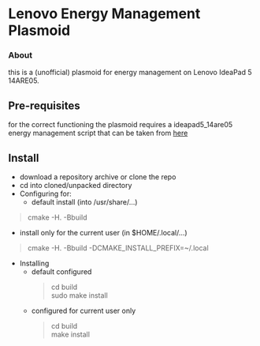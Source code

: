 # Lenovo Energy Management Plasmoid

### About

this is a (unofficial) plasmoid for energy management on Lenovo IdeaPad 5 14ARE05.

## Pre-requisites

for the correct functioning the plasmoid requires a ideapad5\_14are05 energy management script that can be taken from [here](https://github.com/theorlangur/ideapad5_14are05_energy_mgmt)

## Install

* download a repository archive or clone the repo
* cd into cloned/unpacked directory
* Configuring for:
   * default install (into /usr/share/...)
> cmake -H. -Bbuild
   * install only for the current user (in $HOME/.local/...)
> cmake -H. -Bbuild -DCMAKE\_INSTALL\_PREFIX=~/.local
* Installing
   * default configured
        > cd build <br>
        > sudo make install
   * configured for current user only
        > cd build <br>
        > make install
